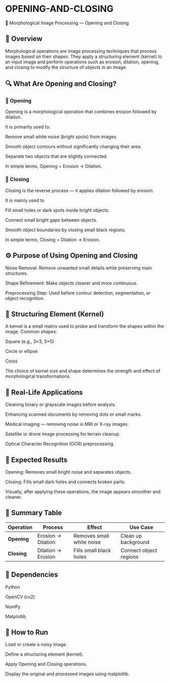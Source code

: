 # OPENING-AND-CLOSING
🧠 Morphological Image Processing — Opening and Closing
## 📘 Overview

Morphological operations are image processing techniques that process images based on their shapes.
They apply a structuring element (kernel) to an input image and perform operations such as erosion, dilation, opening, and closing to modify the structure of objects in an image.

## 🔍 What Are Opening and Closing?
### 🔹 Opening

Opening is a morphological operation that combines erosion followed by dilation.

It is primarily used to:

Remove small white noise (bright spots) from images.

Smooth object contours without significantly changing their area.

Separate two objects that are slightly connected.

In simple terms, Opening = Erosion → Dilation.

### 🔹 Closing

Closing is the reverse process — it applies dilation followed by erosion.

It is mainly used to

Fill small holes or dark spots inside bright objects.

Connect small bright gaps between objects.

Smooth object boundaries by closing small black regions.

In simple terms, Closing = Dilation → Erosion.

## ⚙️ Purpose of Using Opening and Closing

Noise Removal: Remove unwanted small details while preserving main structures.

Shape Refinement: Make objects cleaner and more continuous.

Preprocessing Step: Used before contour detection, segmentation, or object recognition.

## 🧩 Structuring Element (Kernel)

A kernel is a small matrix used to probe and transform the shapes within the image.
Common shapes:

Square (e.g., 3×3, 5×5)

Circle or ellipse

Cross

The choice of kernel size and shape determines the strength and effect of morphological transformations.

## 🧠 Real-Life Applications

Cleaning binary or grayscale images before analysis.

Enhancing scanned documents by removing dots or small marks.

Medical imaging — removing noise in MRI or X-ray images.

Satellite or drone image processing for terrain cleanup.

Optical Character Recognition (OCR) preprocessing.

## 🎯 Expected Results

Opening: Removes small bright noise and separates objects.

Closing: Fills small dark holes and connects broken parts.

Visually, after applying these operations, the image appears smoother and cleaner.

## 🧾 Summary Table
| Operation   | Process            | Effect                    | Use Case               |
| ----------- | ------------------ | ------------------------- | ---------------------- |
| **Opening** | Erosion → Dilation | Removes small white noise | Clean up background    |
| **Closing** | Dilation → Erosion | Fills small black holes   | Connect object regions |

## 🧰 Dependencies

Python

OpenCV (cv2)

NumPy

Matplotlib

## 🚀 How to Run

Load or create a noisy image.

Define a structuring element (kernel).

Apply Opening and Closing operations.

Display the original and processed images using matplotlib.
